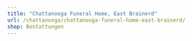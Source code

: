 ```yaml
---
title: "Chattanooga Funeral Home, East Brainerd"
url: /chattanooga/chattanooga-funeral-home-east-brainerd/
shop: Bestattungen
---
```

